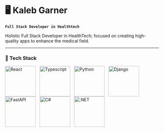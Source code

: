 # 🖥️ Kaleb Garner

**`Full Stack Developer in Healthtech`**

Holistic Full Stack Developer in HealthTech; focused on creating high-quality apps to enhance the medical field.

---

### 🔧 Tech Stack

<img align="left" alt="React" width="100px" style="padding-right:10px;" src="https://img.shields.io/badge/react-%2320232a.svg?style=for-the-badge&logo=react&logoColor=%2361DAFB"/>
<img align="left" alt="Typescript" width="100px" style="padding-right:10px;" src="https://img.shields.io/badge/typescript-%23007ACC.svg?style=for-the-badge&logo=typescript&logoColor=white"/>
<img align="left" alt="Python" width="100px" style="padding-right:10px;" src="https://img.shields.io/badge/python-3670A0?style=for-the-badge&logo=python&logoColor=ffdd54"/>
<img align="left" alt="Django" width="100px" style="padding-right:10px;" src="https://img.shields.io/badge/django-%23092E20.svg?style=for-the-badge&logo=django&logoColor=white"/>
<img align="left" alt="FastAPI" width="100px" style="padding-right:10px;" src="https://img.shields.io/badge/FastAPI-005571?style=for-the-badge&logo=fastapi"/>
<img align="left" alt="C#" width="100px" style="padding-right:10px;" src="https://img.shields.io/badge/c%23-%23239120.svg?style=for-the-badge&logo=csharp&logoColor=white"/>
<img align="left" alt=".NET" width="100px" style="padding-right:10px;" src="https://img.shields.io/badge/.NET-5C2D91?style=for-the-badge&logo=.net&logoColor=white"/>
